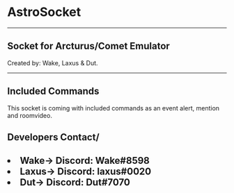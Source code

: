 # AstroSocket
<hr>
<h2>Socket for Arcturus/Comet Emulator</h2>
<p>Created by: Wake, Laxus & Dut.</p>
<hr>

<h2>Included Commands</h2>
<p>This socket is coming with included commands as an event alert, mention and roomvideo.</p>

<h2><b>Developers Contact</b>/<h2>
  <li>Wake-> Discord: Wake#8598</li>
  <li>Laxus-> Discord: laxus#0020</li>
  <li>Dut-> Discord: Dut#7070</li>

